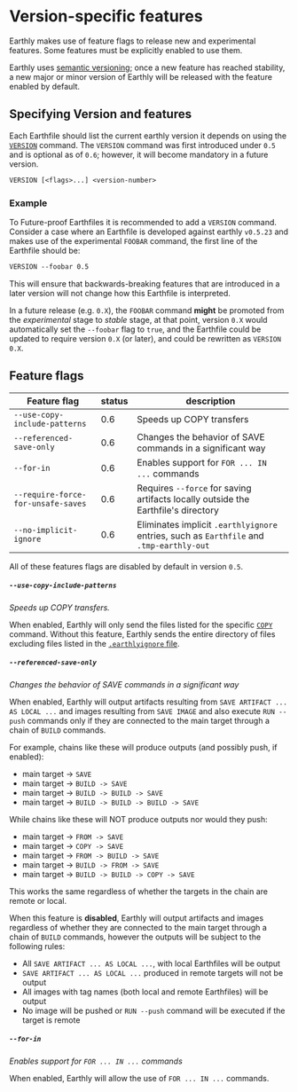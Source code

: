 # Version-specific features

Earthly makes use of feature flags to release new and experimental features.
Some features must be explicitly enabled to use them.

Earthly uses [semantic versioning](http://semver.org/); once a new feature
has reached stability, a new major or minor version of Earthly will be released with
the feature enabled by default.

## Specifying Version and features

Each Earthfile should list the current earthly version it depends on using the [`VERSION`](../earthfile/earthfile.md#version) command.
The `VERSION` command was first introduced under `0.5` and is optional as of `0.6`; however, it will become mandatory in a future version.

```Dockerfile
VERSION [<flags>...] <version-number>
```

### Example

To Future-proof Earthfiles it is recommended to add a `VERSION` command. Consider a case where an Earthfile is developed
against earthly `v0.5.23` and makes use of the experimental `FOOBAR` command, the first line of the Earthfile should be:

```Dockerfile
VERSION --foobar 0.5
```

This will ensure that backwards-breaking features that are introduced in a later version will not change how this Earthfile is interpreted.

In a future release (e.g. `0.X`), the `FOOBAR` command **might** be promoted from the _experimental_ stage to _stable_ stage,
at that point, version `0.X` would automatically set the `--foobar` flag to `true`, and the Earthfile could be updated
to require version `0.X` (or later), and could be rewritten as `VERSION 0.X`.

## Feature flags

| Feature flag | status | description |
| --- | --- | --- |
| `--use-copy-include-patterns` | 0.6 | Speeds up COPY transfers |
| `--referenced-save-only` | 0.6 | Changes the behavior of SAVE commands in a significant way |
| `--for-in` | 0.6 | Enables support for `FOR ... IN ...` commands |
| `--require-force-for-unsafe-saves` | 0.6 | Requires `--force` for saving artifacts locally outside the Earthfile's directory  |
| `--no-implicit-ignore` | 0.6 | Eliminates implicit `.earthlyignore` entries, such as `Earthfile` and `.tmp-earthly-out` |

All of these features flags are disabled by default in version `0.5`.

##### `--use-copy-include-patterns`

*Speeds up COPY transfers.*

When enabled, Earthly will only send the files listed for the specific [`COPY`](../earthfile/earthfile.md#copy) command.
Without this feature, Earthly sends the entire directory of files excluding files listed in the [`.earthlyignore` file](../earthfile/earthignore.md).

##### `--referenced-save-only`

*Changes the behavior of SAVE commands in a significant way*

When enabled, Earthly will output artifacts resulting from `SAVE ARTIFACT ... AS LOCAL ...` and images resulting from `SAVE IMAGE` and also execute `RUN --push` commands only if they are connected to the main target through a chain of `BUILD` commands.

For example, chains like these will produce outputs (and possibly push, if enabled):

* main target -> `SAVE`
* main target -> `BUILD -> SAVE`
* main target -> `BUILD -> BUILD -> SAVE`
* main target -> `BUILD -> BUILD -> BUILD -> SAVE`

While chains like these will NOT produce outputs nor would they push:

* main target -> `FROM -> SAVE`
* main target -> `COPY -> SAVE`
* main target -> `FROM -> BUILD -> SAVE`
* main target -> `BUILD -> FROM -> SAVE`
* main target -> `BUILD -> BUILD -> COPY -> SAVE`

This works the same regardless of whether the targets in the chain are remote or local.

When this feature is **disabled**, Earthly will output artifacts and images regardless of whether they are connected to the main target through a chain of `BUILD` commands, however the outputs will be subject to the following rules:

* All `SAVE ARTIFACT ... AS LOCAL ...`, with local Earthfiles will be output
* `SAVE ARTIFACT ... AS LOCAL ...` produced in remote targets will not be output
* All images with tag names (both local and remote Earthfiles) will be output
* No image will be pushed or `RUN --push` command will be executed if the target is remote

##### `--for-in`

*Enables support for `FOR ... IN ...` commands*

When enabled, Earthly will allow the use of `FOR ... IN ...` commands.
